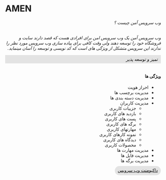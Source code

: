 <div dir="rtl" align="right">
<h1 dir="ltr" align="left">AMEN</h1>
<h6>وب سرویس آمن چیست ؟<h6>
<p>وب سرویس آمن یک وب سرویس امن برای افرادی هست که قصد دارند سایت و فروشگاه خود را توسعه دهند ولی وقت کافی برای پیاده سازی وب سرویس مورد نظر را ندارند این سرویس متشکل از ویژگی های است که کد نویسی و توسعه را آسان مینماید.</p>

<div style="background:rgba(0,0,0,.1);padding:5px 10px;color:#000;margin:10px 0">تمیز و توسعه پذیر</div>


#### ویژگی ها
- احراز هویت
- مدیریت برچسب ها
- مدیریت دسته بندی ها
- مدیریت کاربران
    - جزییات کاربری
    - بازدید های کاربری
    - پست های کاربری 
    - برگه های کاربری
    - مهارتهای کاربری
    - نمونه کارهای کاربری
    - دیدگاه های کاربری
    - محصولات کاربری
- مدیریت مهارت ها
- مدیریت فایل ها
- مدیریت برگه ها

<a style="background:rgba(0,0,0,.1);color:#000;padding:5px 10px 8px;border-radius:20px;" href="https://documenter.getpostman.com/view/14577533/TzmBCtDy#7ee5cd45-65dd-4666-a9d6-b7d498982d75" target="_blank">
داکیومنت وب سرویس
</a>

</div>
